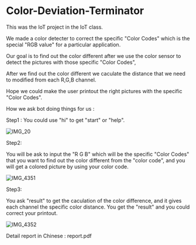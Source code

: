 
# Color-Deviation-Terminator
This was the IoT project in the IoT class.

We made a color detecter to correct the specific "Color Codes" which is the special "RGB value" for a particular application.

Our goal is to find out the color different after we use the color sensor to detect the pictures with those specific "Color Codes",

After we find out the color different we caculate the distance that we need to modified from each R,G,B channel.

Hope we could make the user printout  the right pictures with the specific "Color Codes".


How we ask bot doing things for us :

Step1 : 
You could use "hi" to get "start" or "help".

![IMG_20](https://user-images.githubusercontent.com/50870684/124619733-7b0aa080-deab-11eb-98b8-89ce79a7f7b7.jpg)



Step2: 

You will be ask to input the "R G B" which will be the specific "Color Codes" that you want to find out the color different from the "color code", and you will get a colored picture by using your color code.

![IMG_4351](https://user-images.githubusercontent.com/50870684/124619778-852c9f00-deab-11eb-8a3f-f6570a9c7558.jpg)

Step3:

You ask "result" to get the caculation of the color difference, and it gives each channel the specific color distance.
You get the "result" and you could correct your printout.

![IMG_4352](https://user-images.githubusercontent.com/50870684/124619879-983f6f00-deab-11eb-84e8-b09f98d4a12a.jpg)



Detail report in Chinese : report.pdf
